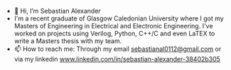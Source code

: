- 👋 Hi, I’m Sebastian Alexander
- I'm a recent graduate of Glasgow Caledonian University where I got my Masters of Engineering in Electrical and Electronic Engineering. I've worked on projects using Verilog, Python, C++/C and even LaTEX to write a Masters thesis with my team. 
- 📫 How to reach me: Through my email sebastianal0112@gmail.com or via my linkedin www.linkedin.com/in/sebastian-alexander-38402b305

<!---
Sebastian-JE-Alexander/Sebastian-JE-Alexander is a ✨ special ✨ repository because its `README.md` (this file) appears on your GitHub profile.
You can click the Preview link to take a look at your changes.
--->
